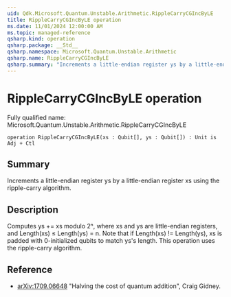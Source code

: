 ```yaml
---
uid: Qdk.Microsoft.Quantum.Unstable.Arithmetic.RippleCarryCGIncByLE
title: RippleCarryCGIncByLE operation
ms.date: 11/01/2024 12:00:00 AM
ms.topic: managed-reference
qsharp.kind: operation
qsharp.package: __Std__
qsharp.namespace: Microsoft.Quantum.Unstable.Arithmetic
qsharp.name: RippleCarryCGIncByLE
qsharp.summary: "Increments a little-endian register ys by a little-endian register xs using the ripple-carry algorithm."
---
```


# RippleCarryCGIncByLE operation

Fully qualified name: Microsoft.Quantum.Unstable.Arithmetic.RippleCarryCGIncByLE

```qsharp
operation RippleCarryCGIncByLE(xs : Qubit[], ys : Qubit[]) : Unit is Adj + Ctl
```

## Summary
Increments a little-endian register ys by a little-endian register xs
using the ripple-carry algorithm.

## Description
Computes ys += xs modulo 2ⁿ, where xs and ys are little-endian registers,
and Length(xs) ≤ Length(ys) = n.
Note that if Length(xs) != Length(ys), xs is padded with 0-initialized
qubits to match ys's length.
This operation uses the ripple-carry algorithm.

## Reference
- [arXiv:1709.06648](https://arxiv.org/pdf/1709.06648.pdf)
  "Halving the cost of quantum addition", Craig Gidney.
